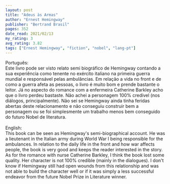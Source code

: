 ```yaml
---
layout: post
title: "Adeus às Armas"
author: "Ernest Hemingway"
publisher: "Bertrand Brasil"
pages: 352
date_read: 2021/02/13
my_rating: 3
avg_rating: 3.82
tags: ["Ernest Hemingway", "fiction", "nobel", "lang-pt"]
---
```


Português:<br/>Este livro pode ser visto relato semi biográfico de Hemingway contando a sua experiência como tenente no exército italiano na primeira guerra mundial e responsável pelas ambulâncias. Em relação a vida no front e de como a guerra afeta as pessoas, o livro é muito bom e prende bastante o leitor. Já no aspecto do romance com a enfermeira Catherine Barkley acho que o livro perdeu bastaste. Não achei a personagem 100% credível (nos diálogos, principalmente). Não sei se Hemingway ainda tinha feridas abertas deste relacionamento e não conseguiu construir bem a personagem ou se foi simplesmente um trabalho menos bem conseguido do futuro Nobel de literatura.<br/><br/>English:<br/>This book can be seen as Hemingway's semi-biographical account. He was a lieutenant in the Italian army during World War I being responsible for the ambulances. In relation to the daily life in the front and how war affects people, the book is very good and keeps the reader interested in the story. As for the romance with nurse Catherine Barkley, I think the book lost some quality. Her character is not 100% credible (mainly in the dialogues). I don't know if Hemingway still had open wounds from this relationship and was not able to build the character well or if it was simply a less successful endeavor from the future Nobel Prize in Literature winner.

